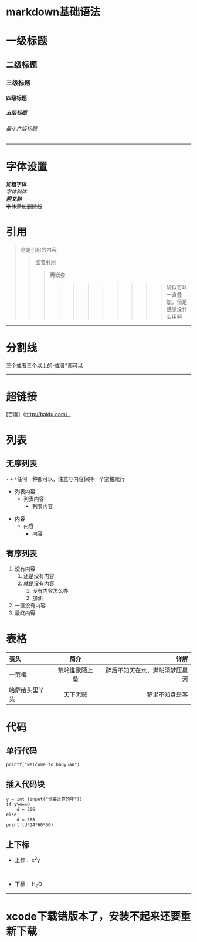 # markdown基础语法

# 一级标题
## 二级标题
### 三级标题
#### 四级标题
##### 五级标题
###### 最小六级标题
---
# 字体设置

**加粗字体**</br>
*字体斜体*</br>
***粗又斜***</br>
~~字体添加删除线~~

# 引用
> 这是引用的内容
>> 嵌套引用
>>> 再嵌套
>>>>>>>>>>> 貌似可以一直叠加，但是感觉没什么用啊

---


# 分割线

三个或者三个以上的-或者*都可以

---------

# 超链接

[百度]（http://baidu.com）

# 列表
## 无序列表

`-` `+` `*`任何一种都可以，注意与内容保持一个空格就行

- 列表内容
    - 列表内容
        - 列表内容

* 内容
    * 内容
        * 内容


## 有序列表
1. 没有内容
    1. 还是没有内容
    2. 就是没有内容
        1. 没有内容怎么办
        2. 加油
2. 一直没有内容
3. 最终内容

# 表格

表头 | 简介 | 详解
:-- | :-: | --:
一剪梅 | 荒岭谁歌陌上桑| 醉后不知天在水，满船清梦压星河
哈萨给头里丫头 | 天下无贼 | 梦里不知身是客

# 代码

## 单行代码

`printf("welcome to banyuan")`

## 插入代码块

```
y = int (input("你要计算的年"))
if y%4==0
    d = 366
else:
    d = 365
print (d*24*60*60)
```

## 上下标

- 上标： x<sup>2</sup>y
</br>

- 下标： H<sub>2</sub>O


---

# xcode下载错版本了，安装不起来还要重新下载

